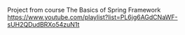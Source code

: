 Project from course The Basics of Spring Framework
https://www.youtube.com/playlist?list=PL6jg6AGdCNaWF-sUH2QDudBRXo54zuN1t